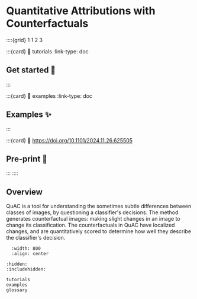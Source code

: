 # Quantitative Attributions with Counterfactuals

::::{grid} 1 1 2 3

:::{card} 
:link: tutorials
:link-type: doc

## Get started 💪
:::

:::{card} 
:link: examples
:link-type: doc

## Examples ✨
:::

:::{card} 
:link: https://doi.org/10.1101/2024.11.26.625505

## Pre-print 📄
:::
::::

## Overview
QuAC is a tool for understanding the sometimes subtle differences between classes of images, by questioning a classifier's decisions.
The method generates counterfactual images: making slight changes in an image to change its classification.
The counterfactuals in QuAC have localized changes, and are quantitatively scored to determine how well they describe the classifier's decision.


```{image} assets/overview.png
  :width: 800
  :align: center
```

```{toctree}
:hidden:
:includehidden:

tutorials
examples
glossary
```